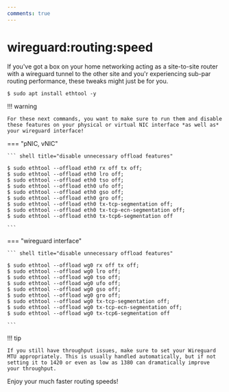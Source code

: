 ```yaml
---
comments: true
---
```


# wireguard:routing:speed

If you've got a box on your home networking acting as a site-to-site router with a wireguard tunnel to the other site and you'r experiencing sub-par routing performance, these tweaks might just be for you.

``` shell title="make sure ethtool is installed"
$ sudo apt install ethtool -y
```

!!! warning

    For these next commands, you want to make sure to run them and disable these features on your physical or virtual NIC interface *as well as* your wireguard interface!

=== "pNIC, vNIC"

    ``` shell title="disable unnecessary offload features"

    $ sudo ethtool --offload eth0 rx off tx off;
    $ sudo ethtool --offload eth0 lro off;
    $ sudo ethtool --offload eth0 tso off;
    $ sudo ethtool --offload eth0 ufo off;
    $ sudo ethtool --offload eth0 gso off;
    $ sudo ethtool --offload eth0 gro off;
    $ sudo ethtool --offload eth0 tx-tcp-segmentation off;
    $ sudo ethtool --offload eth0 tx-tcp-ecn-segmentation off;
    $ sudo ethtool --offload eth0 tx-tcp6-segmentation off

    ```

=== "wireguard interface"

    ``` shell title="disable unnecessary offload features"

    $ sudo ethtool --offload wg0 rx off tx off;
    $ sudo ethtool --offload wg0 lro off;
    $ sudo ethtool --offload wg0 tso off;
    $ sudo ethtool --offload wg0 ufo off;
    $ sudo ethtool --offload wg0 gso off;
    $ sudo ethtool --offload wg0 gro off;
    $ sudo ethtool --offload wg0 tx-tcp-segmentation off;
    $ sudo ethtool --offload wg0 tx-tcp-ecn-segmentation off;
    $ sudo ethtool --offload wg0 tx-tcp6-segmentation off

    ```

!!! tip

    If you still have throughput issues, make sure to set your Wireguard MTU appropriately. This is usually handled automatically, but if not setting it to 1420 or even as low as 1380 can dramatically improve your throughput.
    
Enjoy your much faster routing speeds!
